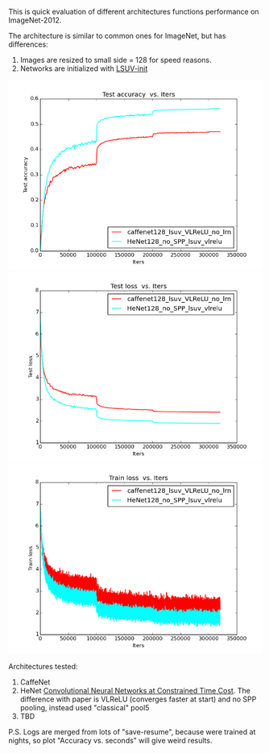 This is quick evaluation of different architectures functions performance on ImageNet-2012. 

The architecture is similar to common ones for ImageNet, but has differences:

1. Images are resized to small side = 128 for speed reasons.
2. Networks are initialized with [LSUV-init](http://arxiv.org/abs/1511.06422)


![CaffeNet128 test accuracy](/logs/architectures/img/0.png)
![CaffeNet128 test accuracy](/logs/architectures/img/2.png)
![CaffeNet128 test accuracy](/logs/architectures/img/6.png)

Architectures tested:

1. CaffeNet
2. HeNet [Convolutional Neural Networks at Constrained Time Cost](http://arxiv.org/abs/1412.1710). The difference with paper is VLReLU (converges faster at start) and no SPP pooling, instead used "classical" pool5
3. TBD

P.S. Logs are merged from lots of "save-resume", because were trained at nights, so plot "Accuracy vs. seconds" will give weird results. 

